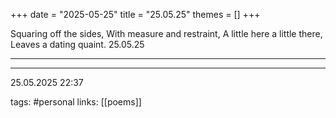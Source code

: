 +++
date = "2025-05-25"
title = "25.05.25"
themes = []
+++

Squaring off the sides,
With measure and restraint,
A little here a little there,
Leaves a dating quaint.
25.05.25

---



---

25.05.2025 22:37

tags: #personal
links: [[poems]]
